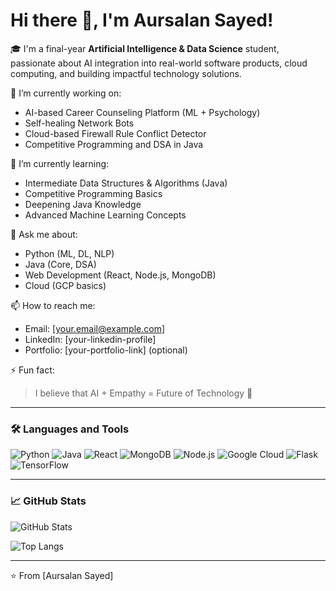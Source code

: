 # Hi there 👋, I'm Aursalan Sayed!

🎓 I'm a final-year **Artificial Intelligence & Data Science** student, passionate about AI integration into real-world software products, cloud computing, and building impactful technology solutions.

🔭 I’m currently working on:
- AI-based Career Counseling Platform (ML + Psychology)
- Self-healing Network Bots
- Cloud-based Firewall Rule Conflict Detector
- Competitive Programming and DSA in Java

🌱 I’m currently learning:
- Intermediate Data Structures & Algorithms (Java)
- Competitive Programming Basics
- Deepening Java Knowledge
- Advanced Machine Learning Concepts

💬 Ask me about:
- Python (ML, DL, NLP)
- Java (Core, DSA)
- Web Development (React, Node.js, MongoDB)
- Cloud (GCP basics)

📫 How to reach me:
- Email: [your.email@example.com]
- LinkedIn: [your-linkedin-profile]
- Portfolio: [your-portfolio-link] (optional)

⚡ Fun fact:
> I believe that AI + Empathy = Future of Technology 🚀

---

### 🛠️ Languages and Tools
![Python](https://img.shields.io/badge/Python-3670A0?style=for-the-badge&logo=python&logoColor=white)
![Java](https://img.shields.io/badge/Java-ED8B00?style=for-the-badge&logo=java&logoColor=white)
![React](https://img.shields.io/badge/React-20232A?style=for-the-badge&logo=react&logoColor=61DAFB)
![MongoDB](https://img.shields.io/badge/MongoDB-4EA94B?style=for-the-badge&logo=mongodb&logoColor=white)
![Node.js](https://img.shields.io/badge/Node.js-339933?style=for-the-badge&logo=nodedotjs&logoColor=white)
![Google Cloud](https://img.shields.io/badge/Google_Cloud-4285F4?style=for-the-badge&logo=googlecloud&logoColor=white)
![Flask](https://img.shields.io/badge/Flask-000000?style=for-the-badge&logo=flask&logoColor=white)
![TensorFlow](https://img.shields.io/badge/TensorFlow-FF6F00?style=for-the-badge&logo=tensorflow&logoColor=white)

---

### 📈 GitHub Stats

![GitHub Stats](https://github-readme-stats.vercel.app/api?username=aursalan&show_icons=true&theme=radical)

![Top Langs](https://github-readme-stats.vercel.app/api/top-langs/?username=aursalan&layout=compact&theme=radical)

---

⭐️ From [Aursalan Sayed]

